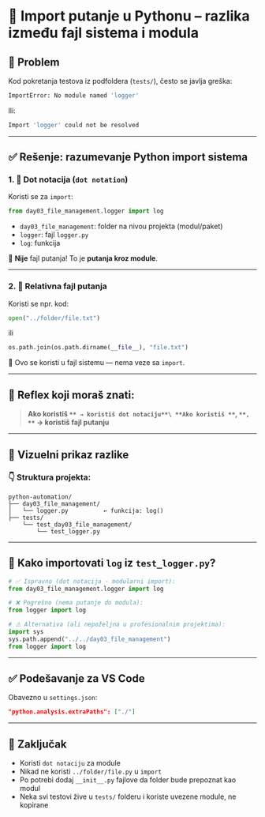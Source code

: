 # 🧠 Import putanje u Pythonu – razlika između fajl sistema i modula

## 📌 Problem

Kod pokretanja testova iz podfoldera (`tests/`), često se javlja greška:

```bash
ImportError: No module named 'logger'
```

Ili:

```bash
Import 'logger' could not be resolved
```

---

## ✅ Rešenje: razumevanje Python import sistema

### 1. 🔷 Dot notacija (`dot notation`)

Koristi se za `import`:

```python
from day03_file_management.logger import log
```

- `day03_file_management`: folder na nivou projekta (modul/paket)
- `logger`: fajl `logger.py`
- `log`: funkcija

📌 **Nije** fajl putanja! To je **putanja kroz module**.

---

### 2. 🔶 Relativna fajl putanja

Koristi se npr. kod:

```python
open("../folder/file.txt")
```

ili

```python
os.path.join(os.path.dirname(__file__), "file.txt")
```

📌 Ovo se koristi u fajl sistemu — nema veze sa `import`.

---

## 🧠 Reflex koji moraš znati:

> **Ako koristiš **``** → koristiš dot notaciju**\
> **Ako koristiš **``**, **``**, **``** → koristiš fajl putanju**

---

## 📂 Vizuelni prikaz razlike

### 👇 Struktura projekta:

```
python-automation/
├── day03_file_management/
│   └── logger.py          ← funkcija: log()
├── tests/
    └── test_day03_file_management/
        └── test_logger.py
```

---

## 🔎 Kako importovati `log` iz `test_logger.py`?

```python
# ✅ Ispravno (dot notacija - modularni import):
from day03_file_management.logger import log
```

```python
# ❌ Pogrešno (nema putanje do modula):
from logger import log
```

```python
# ⚠️ Alternativa (ali nepoželjna u profesionalnim projektima):
import sys
sys.path.append("../../day03_file_management")
from logger import log
```

---

## ✅ Podešavanje za VS Code

Obavezno u `settings.json`:

```json
"python.analysis.extraPaths": ["./"]
```

---

## 📌 Zaključak

- Koristi `dot notaciju` za module
- Nikad ne koristi `../folder/file.py` u `import`
- Po potrebi dodaj `__init__.py` fajlove da folder bude prepoznat kao modul
- Neka svi testovi žive u `tests/` folderu i koriste uvezene module, ne kopirane

